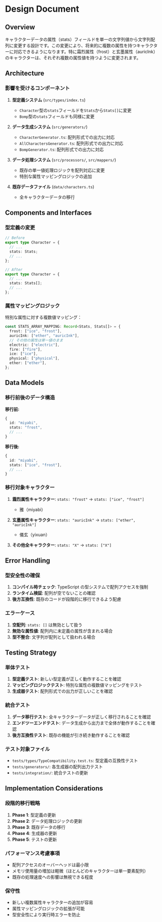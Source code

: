 # Design Document

## Overview

キャラクターデータの属性（stats）フィールドを単一の文字列値から文字列配列に変更する設計です。この変更により、将来的に複数の属性を持つキャラクターに対応できるようになります。特に霜烈属性（frost）と玄墨属性（auricInk）のキャラクターは、それぞれ複数の属性値を持つように変更されます。

## Architecture

### 影響を受けるコンポーネント

1. **型定義システム** (`src/types/index.ts`)

   - `Character`型の`stats`フィールドを`Stats`から`Stats[]`に変更
   - `Bomp`型の`stats`フィールドも同様に変更

2. **データ生成システム** (`src/generators/`)

   - `CharacterGenerator.ts`: 配列形式での出力に対応
   - `AllCharactersGenerator.ts`: 配列形式での出力に対応
   - `BompGenerator.ts`: 配列形式での出力に対応

3. **データ処理システム** (`src/processors/`, `src/mappers/`)

   - 既存の単一値処理ロジックを配列対応に変更
   - 特別な属性マッピングロジックの追加

4. **既存データファイル** (`data/characters.ts`)
   - 全キャラクターデータの移行

## Components and Interfaces

### 型定義の変更

```typescript
// Before
export type Character = {
  // ...
  stats: Stats;
  // ...
};

// After
export type Character = {
  // ...
  stats: Stats[];
  // ...
};
```

### 属性マッピングロジック

特別な属性に対する複数値マッピング：

```typescript
const STATS_ARRAY_MAPPING: Record<Stats, Stats[]> = {
  frost: ["ice", "frost"],
  auricInk: ["ether", "auricInk"],
  // その他の属性は単一値のまま
  electric: ["electric"],
  fire: ["fire"],
  ice: ["ice"],
  physical: ["physical"],
  ether: ["ether"],
};
```

## Data Models

### 移行前後のデータ構造

**移行前:**

```typescript
{
  id: "miyabi",
  stats: "frost",
  // ...
}
```

**移行後:**

```typescript
{
  id: "miyabi",
  stats: ["ice", "frost"],
  // ...
}
```

### 移行対象キャラクター

1. **霜烈属性キャラクター**: `stats: "frost"` → `stats: ["ice", "frost"]`

   - 雅（miyabi）

2. **玄墨属性キャラクター**: `stats: "auricInk"` → `stats: ["ether", "auricInk"]`

   - 儀玄（yixuan）

3. **その他全キャラクター**: `stats: "X"` → `stats: ["X"]`

## Error Handling

### 型安全性の確保

1. **コンパイル時チェック**: TypeScript の型システムで配列アクセスを強制
2. **ランタイム検証**: 配列が空でないことの確認
3. **後方互換性**: 既存のコードが段階的に移行できるよう配慮

### エラーケース

1. **空配列**: `stats: []` は無効として扱う
2. **無効な属性値**: 配列内に未定義の属性が含まれる場合
3. **型不整合**: 文字列が配列として扱われる場合

## Testing Strategy

### 単体テスト

1. **型定義テスト**: 新しい型定義が正しく動作することを確認
2. **マッピングロジックテスト**: 特別な属性の複数値マッピングをテスト
3. **生成器テスト**: 配列形式での出力が正しいことを確認

### 統合テスト

1. **データ移行テスト**: 全キャラクターデータが正しく移行されることを確認
2. **エンドツーエンドテスト**: データ生成から出力まで全体が動作することを確認
3. **後方互換性テスト**: 既存の機能が引き続き動作することを確認

### テスト対象ファイル

- `tests/types/TypeCompatibility.test.ts`: 型定義の互換性テスト
- `tests/generators/`: 各生成器の配列出力テスト
- `tests/integration/`: 統合テストの更新

## Implementation Considerations

### 段階的移行戦略

1. **Phase 1**: 型定義の更新
2. **Phase 2**: データ処理ロジックの更新
3. **Phase 3**: 既存データの移行
4. **Phase 4**: 生成器の更新
5. **Phase 5**: テストの更新

### パフォーマンス考慮事項

- 配列アクセスのオーバーヘッドは最小限
- メモリ使用量の増加は軽微（ほとんどのキャラクターは単一要素配列）
- 既存の処理速度への影響は無視できる程度

### 保守性

- 新しい複数属性キャラクターの追加が容易
- 属性マッピングロジックの拡張が可能
- 型安全性により実行時エラーを防止
